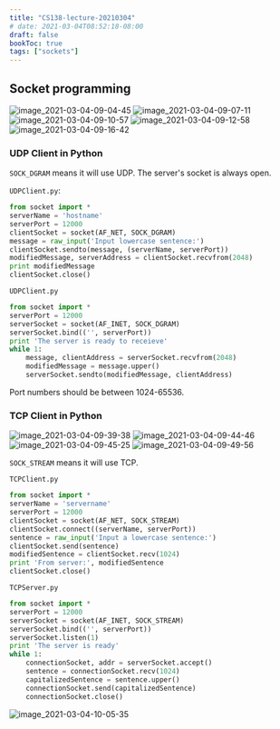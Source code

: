 ```yaml
---
title: "CS138-lecture-20210304"
# date: 2021-03-04T08:52:18-08:00
draft: false
bookToc: true
tags: ["sockets"]
---
```


## Socket programming

![image_2021-03-04-09-04-45](/notes/image_2021-03-04-09-04-45.png)
![image_2021-03-04-09-07-11](/notes/image_2021-03-04-09-07-11.png)
![image_2021-03-04-09-10-57](/notes/image_2021-03-04-09-10-57.png)
![image_2021-03-04-09-12-58](/notes/image_2021-03-04-09-12-58.png)
![image_2021-03-04-09-16-42](/notes/image_2021-03-04-09-16-42.png)

### UDP Client in Python

`SOCK_DGRAM` means it will use UDP.
The server's socket is always open.

`UDPClient.py`:

```py
from socket import *
serverName = 'hostname'
serverPort = 12000
clientSocket = socket(AF_NET, SOCK_DGRAM)
message = raw_input('Input lowercase sentence:')
clientSocket.sendto(message, (serverName, serverPort))
modifiedMessage, serverAddress = clientSocket.recvfrom(2048)
print modifiedMessage
clientSocket.close()
```

`UDPClient.py`

```py
from socket import *
serverPort = 12000
serverSocket = socket(AF_INET, SOCK_DGRAM)
serverSocket.bind(('', serverPort))
print 'The server is ready to receieve'
while 1:
    message, clientAddress = serverSocket.recvfrom(2048)
    modifiedMessage = message.upper()
    serverSocket.sendto(modifiedMessage, clientAddress)
```

Port numbers should be between 1024-65536.

### TCP Client in Python

![image_2021-03-04-09-39-38](/notes/image_2021-03-04-09-39-38.png)
![image_2021-03-04-09-44-46](/notes/image_2021-03-04-09-44-46.png)
![image_2021-03-04-09-45-25](/notes/image_2021-03-04-09-45-25.png)
![image_2021-03-04-09-49-56](/notes/image_2021-03-04-09-49-56.png)

`SOCK_STREAM` means it will use TCP.

`TCPClient.py`

```py
from socket import *
serverName = 'servername'
serverPort = 12000
clientSocket = socket(AF_NET, SOCK_STREAM)
clientSocket.connect((serverName, serverPort))
sentence = raw_input('Input a lowercase sentence:')
clientSocket.send(sentence)
modifiedSentence = clientSocket.recv(1024)
print 'From server:', modifiedSentence
clientSocket.close()
```

`TCPServer.py`

```py
from socket import *
serverPort = 12000
serverSocket = socket(AF_INET, SOCK_STREAM)
serverSocket.bind(('', serverPort))
serverSocket.listen(1)
print 'The server is ready'
while 1:
    connectionSocket, addr = serverSocket.accept()
    sentence = connectionSocket.recv(1024)
    capitalizedSentence = sentence.upper()
    connectionSocket.send(capitalizedSentence)
    connectionSocket.close()
```

![image_2021-03-04-10-05-35](/notes/image_2021-03-04-10-05-35.png)

